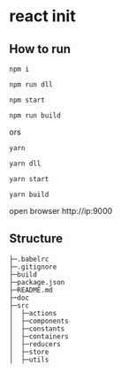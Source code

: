 # react init

## How to run

```
npm i

npm run dll

npm start

npm run build
```

ors

```
yarn

yarn dll

yarn start

yarn build
```

open browser http://ip:9000

## Structure

```
├─.babelrc
├─.gitignore
├─build
├─package.json
├─README.md
├─doc
├─src
│  ├─actions
│  ├─components
│  ├─constants
│  ├─containers
│  ├─reducers
│  ├─store
│  ├─utils
```
